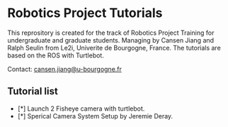 Robotics Project Tutorials
=================
This reprository is created for the track of Robotics Project Training for undergraduate and graduate students. Managing by Cansen Jiang and Ralph Seulin from Le2i, Univerite de Bourgogne, France. The tutorials are based on the ROS with Turtlebot. 

Contact: cansen.jiang@u-bourgogne.fr


Tutorial list
---------------------
- [*] Launch 2 Fisheye camera with turtlebot.
- [*] Sperical Camera System Setup by Jeremie Deray.
